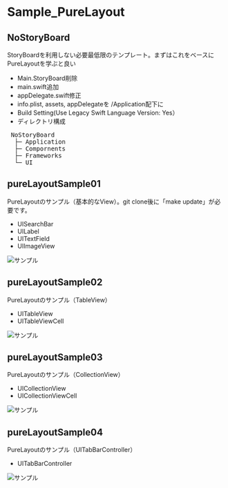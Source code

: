 # Sample_PureLayout

## NoStoryBoard
StoryBoardを利用しない必要最低限のテンプレート。まずはこれをベースにPureLayoutを学ぶと良い
- Main.StoryBoard削除
- main.swift追加
- appDelegate.swift修正
- info.plist, assets, appDelegateを /Application配下に
- Build Setting(Use Legacy Swift Language Version: Yes）
- ディレクトリ構成
<pre>
 NoStoryBoard
  ├─ Application
  ├─ Compornents
  ├─ Frameworks
  └─ UI
</pre>


## pureLayoutSample01
PureLayoutのサンプル（基本的なView）。git clone後に「make update」が必要です。
- UISearchBar
- UILabel
- UITextField
- UIImageView

![サンプル](http://i.imgur.com/MR8S9oH.png "サンプル")


## pureLayoutSample02
PureLayoutのサンプル（TableView）
- UITableView
- UITableViewCell

![サンプル](http://i.imgur.com/6WWDlLR.png "サンプル")


## pureLayoutSample03
PureLayoutのサンプル（CollectionView）
- UICollectionView
- UICollectionViewCell

![サンプル](http://i.imgur.com/pPbO28T.png "サンプル")


## pureLayoutSample04
PureLayoutのサンプル（UITabBarController）
- UITabBarController

![サンプル](http://i.imgur.com/R1MiDsa.png "サンプル")
